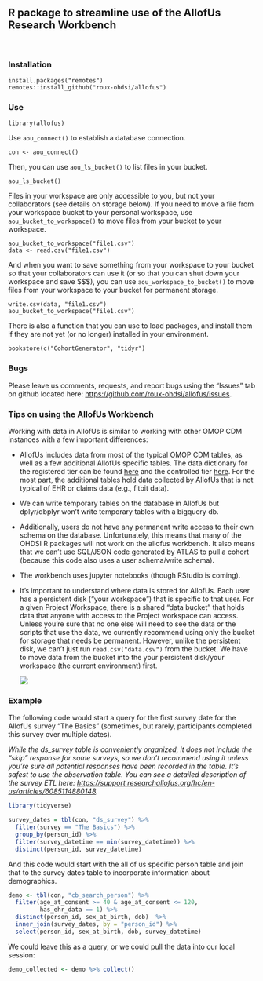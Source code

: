 
<!-- README.md is generated from README.Rmd. Please edit that file -->

</br> </br>

## R package to streamline use of the AllofUs Research Workbench

</br>

### Installation

    install.packages("remotes")
    remotes::install_github("roux-ohdsi/allofus")

### Use

    library(allofus)

Use `aou_connect()` to establish a database connection.

    con <- aou_connect()

Then, you can use `aou_ls_bucket()` to list files in your bucket.

    aou_ls_bucket()

Files in your workspace are only accessible to you, but not your
collaborators (see details on storage below). If you need to move a file
from your workspace bucket to your personal workspace, use
`aou_bucket_to_workspace()` to move files from your bucket to your
workspace.

    aou_bucket_to_workspace("file1.csv")
    data <- read.csv("file1.csv")

And when you want to save something from your workspace to your bucket
so that your collaborators can use it (or so that you can shut down your
workspace and save \$\$\$), you can use `aou_workspace_to_bucket()` to
move files from your workspace to your bucket for permanent storage.

    write.csv(data, "file1.csv")
    aou_bucket_to_workspace("file1.csv")

There is also a function that you can use to load packages, and install
them if they are not yet (or no longer) installed in your environment.

    bookstore(c("CohortGenerator", "tidyr")

### Bugs

Please leave us comments, requests, and report bugs using the “Issues”
tab on github located here:
<https://github.com/roux-ohdsi/allofus/issues>.

### Tips on using the AllofUs Workbench

Working with data in AllofUs is similar to working with other OMOP CDM
instances with a few important differences:

- AllofUs includes data from most of the typical OMOP CDM tables, as
  well as a few additional AllofUs specific tables. The data dictionary
  for the registered tier can be found
  [here](https://docs.google.com/spreadsheets/d/1HNxLGGKCJFWi5dBXiFgu3nZlV6klMLiHVjqANCu03UY/edit#gid=183931508)
  and the controlled tier
  [here](https://docs.google.com/spreadsheets/d/1XLVq84LLd0VZMioF2sPwyiaPw3EFp5c8o1CTWGPH-Yc/edit#gid=183931508).
  For the most part, the additional tables hold data collected by
  AllofUs that is not typical of EHR or claims data (e.g., fitbit data).

- We can write temporary tables on the database in AllofUs but
  dplyr/dbplyr won’t write temporary tables with a bigquery db.

- Additionally, users do not have any permanent write access to their
  own schema on the database. Unfortunately, this means that many of the
  OHDSI R packages will not work on the allofus workbench. It also means
  that we can’t use SQL/JSON code generated by ATLAS to pull a cohort
  (because this code also uses a user schema/write schema).

- The workbench uses jupyter notebooks (though RStudio is coming).

- It’s important to understand where data is stored for AllofUs. Each
  user has a persistent disk (“your workspace”) that is specific to that
  user. For a given Project Workspace, there is a shared “data bucket”
  that holds data that anyone with access to the Project workspace can
  access. Unless you’re sure that no one else will need to see the data
  or the scripts that use the data, we currently recommend using only
  the bucket for storage that needs be permanent. However, unlike the
  persistent disk, we can’t just run `read.csv("data.csv")` from the
  bucket. We have to move data from the bucket into the your persistent
  disk/your workspace (the current environment) first.

  ![](https://support.researchallofus.org/hc/article_attachments/14431834598036)

### Example

The following code would start a query for the first survey date for the
AllofUs survey “The Basics” (sometimes, but rarely, participants
completed this survey over multiple dates).

*While the ds_survey table is conveniently organized, it does not
include the “skip” response for some surveys, so we don’t recommend
using it unless you’re sure all potential responses have been recorded
in the table. It’s safest to use the observation table. You can see a
detailed description of the survey ETL here:
<https://support.researchallofus.org/hc/en-us/articles/6085114880148>.*

``` r
library(tidyverse)

survey_dates = tbl(con, "ds_survey") %>%
  filter(survey == "The Basics") %>%
  group_by(person_id) %>%
  filter(survey_datetime == min(survey_datetime)) %>%
  distinct(person_id, survey_datetime)
```

And this code would start with the all of us specific person table and
join that to the survey dates table to incorporate information about
demographics.

``` r
demo <- tbl(con, "cb_search_person") %>%
  filter(age_at_consent >= 40 & age_at_consent <= 120,
         has_ehr_data == 1) %>%
  distinct(person_id, sex_at_birth, dob)  %>%
  inner_join(survey_dates, by = "person_id") %>%
  select(person_id, sex_at_birth, dob, survey_datetime)
```

We could leave this as a query, or we could pull the data into our local
session:

``` r
demo_collected <- demo %>% collect()
```
